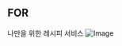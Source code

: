 ## FOR

나만을 위한 레시피 서비스
![Image](https://github.com/user-attachments/assets/e6227caf-f637-44ea-86af-2487d400417b)
